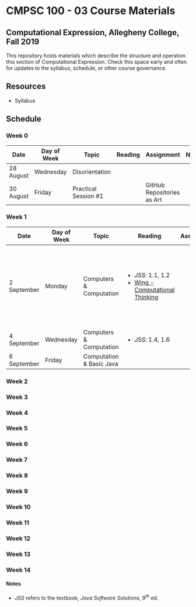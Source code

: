 # CMPSC 100 - 03 Course Materials
## Computational Expression, Allegheny College, Fall 2019
This repository hosts materials which describe the structure and operation this section of Computational Expression. Check this space early and often for updates to the syllabus, schedule, or other course governance.
## Resources
* Syllabus
## Schedule
### Week 0
|**Date**    |**Day of Week**|**Topic**              |**Reading**    |**Assignment**|**Notes**|
|------------|---------------|-----------------------|---------------|--------------|---------|
|28 August   |Wednesday      |Disorientation         |               |              |         |
|30 August   |Friday         |Practical Session #1   |               |GitHub Repositories as Art|         |
### Week 1
|**Date**    |**Day of Week**|**Topic**              |**Reading**    |**Assignment**|**Notes**|
|------------|---------------|-----------------------|---------------|--------------|---------|
|2 September |Monday         |Computers & Computation|<ul><li>_JSS_: 1.1, 1.2</li><li>[Wing - Computational Thinking](Readings/Wing%20-%20Computational%20Thinking.pdf)</li></ul>|              |Yes, we labor on Labor Day; but, there isn't a lab today.|
|4 September |Wednesday      |Computers & Computation|<ul><li>_JSS_: 1.4, 1.6</li>|              |          |
|6 September |Friday         |Computation & Basic Java|          |          |          |
### Week 2
### Week 3
### Week 4
### Week 5
### Week 6
### Week 7
### Week 8
### Week 9
### Week 10
### Week 11
### Week 12
### Week 13
### Week 14
#### Notes
* _JSS_ refers to the textbook, _Java Software Solutions_, 9<sup>th</sup> ed.